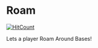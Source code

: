 # Roam

[![HitCount](http://hits.dwyl.io/TeMp3r126/TeMp3r126/Roam.svg)](http://hits.dwyl.io/TeMp3r126/TeMp3r126/Roam)

Lets a player Roam Around Bases!
